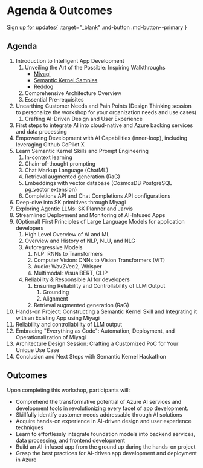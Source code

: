 # Agenda & Outcomes

[Sign up for updates](https://forms.office.com/r/rLds2s8RH1){ :target="_blank" .md-button .md-button--primary }

## Agenda

1. Introduction to Intelligent App Development
   1. Unveiling the Art of the Possible: Inspiring Walkthroughs
      - [Miyagi](https://github.com/Azure-Samples/miyagi)
      - [Semantic Kernel Samples](https://github.com/microsoft/semantic-kernel#sample-apps-)
      - [Reddog](https://github.com/Azure/reddog-solutions)
   1. Comprehensive Architecture Overview
   1. Essential Pre-requisites
1. Unearthing Customer Needs and Pain Points (Design Thinking session to personalize the workshop for your organization needs and use cases)
    1. Crafting AI-Driven Design and User Experience
1. First steps to integrate AI into cloud-native and Azure backing services and data processing
1. Empowering Development with AI Capabilities (inner-loop), including leveraging Github CoPilot X
1. Learn Semantic Kernel Skills and Prompt Engineering
    1. In-context learning
    1. Chain-of-thought prompting
    1. Chat Markup Language (ChatML)
    1. Retrieval augmented generation (RaG)
    1. Embeddings with vector database (CosmosDB PostgreSQL pg_vector extension)
    1. Completions API and Chat Completions API configurations
1. Deep-dive into SK primitives through Miyagi
1. Exploring Agentic LLMs: SK Planner and Jarvis
1. Streamlined Deployment and Monitoring of AI-Infused Apps
1. (Optional) First Principles of Large Language Models for application developers
    1. High Level Overview of AI and ML
    1. Overview and History of NLP, NLU, and NLG
    1. Autoregressive Models
        1. NLP: RNNs to Transformers
        1. Computer Vision: CNNs to Vision Transformers (ViT)
        1. Audio: Wav2Vec2, Whisper
        1. Multimodal: VisualBERT, CLIP
    1. Reliability & Responsible AI for developers
        1. Ensuring Reliability and Controllability of LLM Output 
            1. Grounding
            1. Alignment
        1. Retrieval augmented generation (RaG)
1. Hands-on Project: Constructing a Semantic Kernel Skill and Integrating it with an Existing App using Miyagi
1. Reliability and controllability of LLM output
1. Embracing "Everything as Code": Automation, Deployment, and Operationalization of Miyagi
1. Architecture Design Session: Crafting a Customized PoC for Your Unique Use Case
1. Conclusion and Next Steps with Semantic Kernel Hackathon

## Outcomes

Upon completing this workshop, participants will:

- Comprehend the transformative potential of Azure AI services and development tools in revolutionizing every facet of app development.
- Skillfully identify customer needs addressable through AI solutions
- Acquire hands-on experience in AI-driven design and user experience techniques
- Learn to effortlessly integrate foundation models into backend services, data processing, and frontend development
- Build an AI-infused app from the ground up during the hands-on project
- Grasp the best practices for AI-driven app development and deployment in Azure

